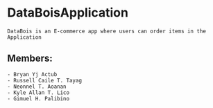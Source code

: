 # DataBoisApplication
    DataBois is an E-commerce app where users can order items in the Application

## Members:
    - Bryan Yj Actub
    - Russell Caile T. Tayag
    - Neonnel T. Aoanan
    - Kyle Allan T. Lico
    - Gimuel H. Palibino